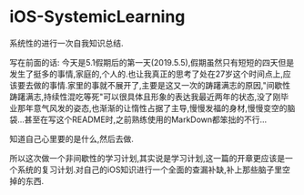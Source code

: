 # iOS-SystemicLearning
系统性的进行一次自我知识总结.

写在前面的话:
今天是5.1假期后的第一天(2019.5.5),假期虽然只有短短的四天但是发生了挺多的事情,家庭的,个人的.也让我真正的思考了处在27岁这个时间点上,应该要去做的事情.家里的事就不展开了,主要是这又一次的踌躇满志的原因,"间歇性踌躇满志,持续性混吃等死"可以很具体且形象的表达我最近两年的状态,没了刚毕业那年意气风发的姿态,也渐渐的让惰性占据了主导,慢慢发福的身材,慢慢变空的脑袋...甚至在写这个README时,之前熟练使用的MarkDown都笨拙的不行...

知道自己心里要的是什么,然后去做.

所以这次做一个非间歇性的学习计划,其实说是学习计划,这一篇的开章更应该是一个系统的复习计划.对自己的iOS知识进行一个全面的查漏补缺,补上那些脑子里空掉的东西.

